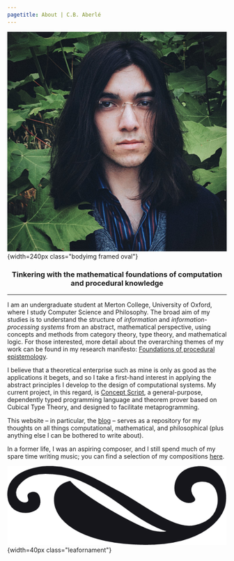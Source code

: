 ```yaml
---
pagetitle: About | C.B. Aberlé
---
```


![](img/profile-picture2.jpg){width=240px class="bodyimg framed oval"}

<div class="narrow">

<h3 style="text-align:center">Tinkering with the mathematical foundations of computation and procedural knowledge</h3>

---

<span class="dropcap">I</span> am an undergraduate student at Merton College, University of Oxford, where I study Computer Science and Philosophy. The broad aim of my studies is to understand the structure of *information* and *information-processing systems* from an abstract, mathematical perspective, using concepts and methods from category theory, type theory, and mathematical logic. For those interested, more detail about the overarching themes of my work can be found in my research manifesto: [Foundations of procedural epistemology]().

I believe that a theoretical enterprise such as mine is only as good as the applications it begets, and so I take a first-hand interest in applying the abstract principles I develop to the design of computational systems. My current project, in this regard, is [Concept Script](404.html), a general-purpose, dependently typed programming language and theorem prover based on Cubical Type Theory, and designed to facilitate metaprogramming.

This website – in particular, the [blog](404.html) – serves as a repository for my thoughts on all things computational, mathematical, and philosophical (plus anything else I can be bothered to write about).

In a former life, I was an aspiring composer, and I still spend much of my spare time writing music; you can find a selection of my compositions [here](https://cbaberle.com/music.html).

![](img/leaf-ornament.png){width=40px class="leafornament"}

</div>